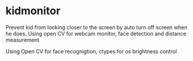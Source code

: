 # kidmonitor
Prevent kid from looking closer to the screen by auto turn off screen when he does. Using open CV for webcam monitor, face detection and distance measurement


Using Open CV for face recognigtion, ctypes for os brightness control
